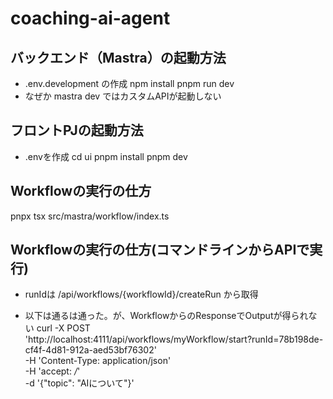 # coaching-ai-agent

## バックエンド（Mastra）の起動方法
- .env.development の作成
npm install
pnpm run dev
- なぜか mastra dev ではカスタムAPIが起動しない


## フロントPJの起動方法
- .envを作成
cd ui
pnpm install
pnpm dev

## Workflowの実行の仕方
pnpx tsx src/mastra/workflow/index.ts

## Workflowの実行の仕方(コマンドラインからAPIで実行)
- runIdは /api/workflows/{workflowId}/createRun から取得

- 以下は通るは通った。が、WorkflowからのResponseでOutputが得られない
curl -X POST \
  'http://localhost:4111/api/workflows/myWorkflow/start?runId=78b198de-cf4f-4d81-912a-aed53bf76302' \
  -H 'Content-Type: application/json' \
  -H 'accept: */*' \
  -d '{"topic": "AIについて"}'

